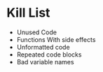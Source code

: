 Kill List
=========
* Unused Code 
* Functions With side effects
* Unformatted code
* Repeated code blocks
* Bad variable names
